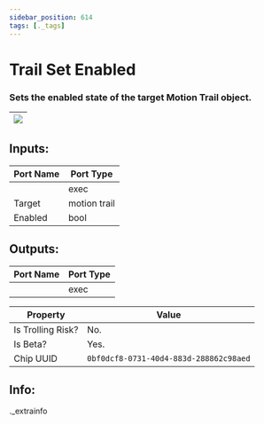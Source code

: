 ```yaml
---
sidebar_position: 614
tags: [._tags]
---
```


# Trail Set Enabled


### Sets the enabled state of the target Motion Trail object.

| ![](https://images-ext-2.discordapp.net/external/MPmIaQzlEPmgGWlgi-WxBBXt0Bjv_zWPkg1y1f_sy3s/https/www.recroomcircuits.com/image/circuit/absolute-value?width=206&height=108) |
|-----|

## Inputs:
| Port Name | Port Type |
|-----------|-----------|
|  | exec |
| Target | motion trail |
| Enabled | bool |

## Outputs:
| Port Name | Port Type |
|-----------|-----------|
|  | exec | 

| Property  | Value |
|-------------------|-----------|
| Is Trolling Risk? | No. |
| Is Beta? | Yes. |
| Chip UUID | `0bf0dcf8-0731-40d4-883d-288862c98aed` |

## Info:
._extrainfo